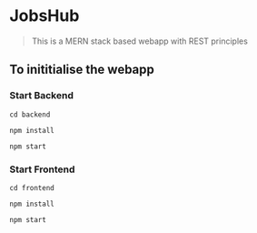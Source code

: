 # JobsHub
> This is a MERN stack based webapp with REST principles

## To inititialise the webapp

### Start Backend
`cd backend` 

`npm install`

`npm start`

### Start Frontend
`cd frontend`

`npm install`

`npm start`


